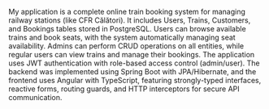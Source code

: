 My application is a complete online train booking system for managing railway stations (like CFR Călători). It includes Users, Trains, Customers, and Bookings tables stored in PostgreSQL. Users can browse available trains and book seats, with the system automatically managing seat availability. Admins can perform CRUD operations on all entities, while regular users can view trains and manage their bookings. The application uses JWT authentication with role-based access control (admin/user). The backend was implemented using Spring Boot with JPA/Hibernate, and the frontend uses Angular with TypeScript, featuring strongly-typed interfaces, reactive forms, routing guards, and HTTP interceptors for secure API communication.
